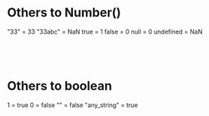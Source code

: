 # Others to Number()

"33" = 33
"33abc" = NaN
true = 1
false = 0
null = 0
undefined = NaN

&nbsp;

&nbsp;

# Others to boolean

1 = true
0 = false
"" = false
"any_string" = true

